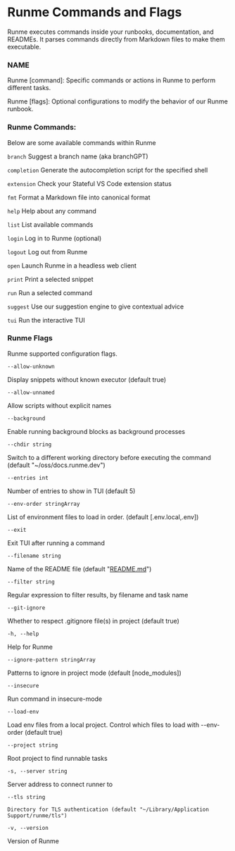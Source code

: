 # Runme Commands and Flags

Runme executes commands inside your runbooks, documentation, and READMEs. It parses commands directly from Markdown files to make them executable.

### NAME

Runme [command]: Specific commands or actions in Runme to perform different tasks.

Runme [flags]:  Optional configurations to modify the behavior of our Runme runbook.

### Runme Commands:

Below are some available commands within Runme

`branch`  Suggest a branch name (aka branchGPT)

`completion`  Generate the autocompletion script for the specified shell

`extension`  Check your Stateful VS Code extension status

`fmt`  Format a Markdown file into canonical format

`help` Help about any command

`list`  List available commands

`login`  Log in to Runme (optional)

`logout` Log out from Runme

`open`  Launch Runme in a headless web client

`print`  Print a selected snippet

`run`  Run a selected command

`suggest`  Use our suggestion engine to give contextual advice

`tui` Run the interactive TUI

### Runme Flags

Runme supported configuration flags.

`--allow-unknown`

Display snippets without known executor (default true)

`--allow-unnamed`

 Allow scripts without explicit names

`--background`

Enable running background blocks as background processes

`--chdir string`

Switch to a different working directory before executing the command (default "~/oss/docs.runme.dev")

`--entries int`

Number of entries to show in TUI (default 5)

`--env-order stringArray`

 List of environment files to load in order. (default [.env.local,.env])

`--exit`

Exit TUI after running a command

`--filename string`

 Name of the README file (default "[README.md](http://readme.md/)")

`--filter string`

  Regular expression to filter results, by filename and task name

`--git-ignore`

Whether to respect .gitignore file(s) in project (default true)

`-h, --help`

Help for Runme

`--ignore-pattern stringArray`

Patterns to ignore in project mode (default [node_modules])

`--insecure`

 Run command in insecure-mode

`--load-env`

  Load env files from a local project. Control which files to load with --env-order (default true)

`--project string`

  Root project to find runnable tasks

`-s, --server string`

 Server address to connect runner to

`--tls string`

    Directory for TLS authentication (default "~/Library/Application Support/runme/tls")

`-v, --version`

   Version of Runme
